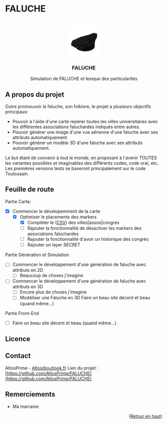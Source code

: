 # FALUCHE

<br/>
<div align="center">
  <a href="https://github.com/AtlosPrime/FALUCHE/faluche-stadium.png">
    <img src="faluche-stadium.png" alt="Logo" width="100" height="100">
  </a>
<h3 align="center">FALUCHE</h3>
  <p align="center">
    Simulation de FALUCHE et lexique des particularités
</div>

## A propos du projet

Outre promouvoir la faluche, son folklore, le projet a plusieurs objectifs principaux:

- Pouvoir à l'aide d'une carte repérer toutes les villes universitaires avec les différentes associations faluchardes indiqués entre autres.
- Pouvoir générer une image d'une vue aérienne d'une faluche avec ses attributs automatiquement.
- Pouvoir générer un modèle 3D d'une faluche avec ses attributs automatiquement.

Le but étant de convenir à tout le monde, en proposant à l'avenir TOUTES les variantes possibles et imaginables des différents codes, code oral, etc. Les premières versions tests se baseront principalement sur le code Toulousain.

## Feuille de route
Partie Carte:
- [X] Commencer le dévelopemment de la carte
	- [X] Optimiser le placements des markers 
		- [X] Compléter le ([CSV](https://github.com/AtlosPrime/FALUCHE/blob/main/data.csv)) des villes|assos|congres
		- [ ] Rajouter la fonctionnalité de désactiver les markers des associations faluchardes
		- [ ] Rajouter la fonctionnalité d'avoir un historique des congrès
		- [ ] Rajouter un layer *SECRET*

Partie Génération et Simulation

- [ ] Commencer le développement d'une génération de faluche avec attributs en 2D
	- [ ] Beaucoup de choses j'imagine 	
- [ ] Commencer le développement d'une génération de faluche avec attributs en 3D
	- [ ] Encore plus de choses j'imagine
	- [ ] Modéliser une Faluche en 3D  Faire un beau site décent et beau (quand même...)

Partie Front-End

- [ ] Faire un beau site décent et beau (quand même...)

## Licence

## Contact

AtlosPrime - Atlos@outlook.fr
Lien du projet : [https://github.com/AtlosPrime/FALUCHE](https://github.com/AtlosPrime/FALUCHE)

## Remerciements

* Ma marraine

<p align="right">(<a href="#readme-top">Retour en haut</a>)</p>
